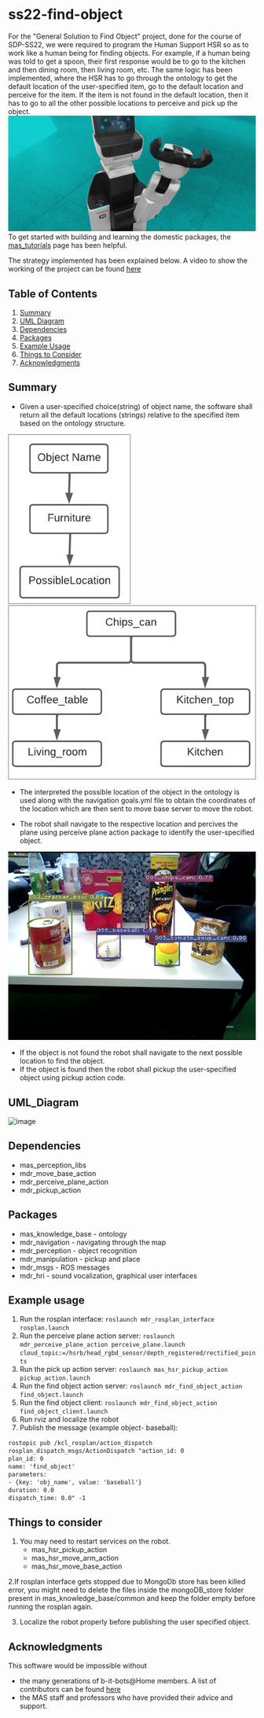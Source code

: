 # ss22-find-object
For the "General Solution to Find Object" project, done for the course of SDP-SS22, we were required to program the Human Support HSR so as to work like a human being for finding objects. For example, if a human being was told to get a spoon, their first response would be to go to the kitchen and then dining room, then living room, etc. The same logic has been implemented, where the HSR has to go through the ontology to get the default location of the user-specified item, go to the default location and perceive for the item. If the item is not found in the  default location, then it has to go to all the other possible locations to perceive and pick up the object. 
![image](https://github.com/HBRS-SDP/ss22-find-object/blob/main/images/hsr1.jpg)
To get started with building and learning the domestic packages, the [mas_tutorials](https://github.com/b-it-bots/mas_tutorials#mas_tutorials) page has been helpful.

The strategy implemented has been explained below. A video to show the working of the project can be found [here](https://bib-cloud.bib.hochschule-bonn-rhein-sieg.de/f/13119745)

## Table of Contents
1. [Summary](https://github.com/HBRS-SDP/ss22-find-object#summary)
2. [UML Diagram](https://github.com/HBRS-SDP/ss22-find-object#uml_diagram)
3. [Dependencies](https://github.com/HBRS-SDP/ss22-find-object#dependencies)
4. [Packages](https://github.com/HBRS-SDP/ss22-find-object#packages)
5. [Example Usage](https://github.com/HBRS-SDP/ss22-find-object#example-usage)
6. [Things to Consider](https://github.com/HBRS-SDP/ss22-find-object#things-to-consider)
7. [Acknowledgments](https://github.com/HBRS-SDP/ss22-find-object#acknowledgments)

## Summary
* Given a user-specified choice(string) of object name, the software shall return all the default locations (strings) relative to the specified item based on the ontology structure.

![image](https://github.com/HBRS-SDP/ss22-find-object/blob/main/images/ontology.png)
![image](https://github.com/HBRS-SDP/ss22-find-object/blob/main/images/ontology_final.png)

* The interpreted the possible location of the object in the ontology is used along with the navigation goals.yml file to obtain the coordinates of the location which are then sent to move base server to move the robot.

* The robot shall navigate to the respective location and percives the plane using perceive plane action package to identify the user-specified object.

![image](https://github.com/HBRS-SDP/ss22-find-object/blob/main/images/final_demo_objects.png)

* If the object is not found the robot shall navigate to the next possible location to find the object.
* If the object is found then the robot shall pickup the user-specified object using pickup action code.
## UML_Diagram
![image](https://github.com/HBRS-SDP/ss22-find-object/blob/main/images/output.svg)
## Dependencies
* mas_perception_libs
* mdr_move_base_action
* mdr_perceive_plane_action
* mdr_pickup_action
## Packages
* mas_knowledge_base - ontology
* mdr_navigation - navigating through the map
* mdr_perception - object recognition
* mdr_manipulation - pickup and place
* mdr_msgs - ROS messages 
* mdr_hri - sound vocalization, graphical user interfaces

## Example usage
1. Run the rosplan interface: ``` roslaunch mdr_rosplan_interface rosplan.launch ```
2. Run the perceive plane action server: ``` roslaunch mdr_perceive_plane_action perceive_plane.launch cloud_topic:=/hsrb/head_rgbd_sensor/depth_registered/rectified_points ```
3. Run the pick up action server: ``` roslaunch mas_hsr_pickup_action pickup_action.launch ```
4. Run the find object action server: ```roslaunch mdr_find_object_action find_object.launch```
5. Run the find object client: ``` roslaunch mdr_find_object_action find_object_client.launch ```
6. Run rviz and localize the robot
7. Publish the message (example object- baseball):
```  
rostopic pub /kcl_rosplan/action_dispatch rosplan_dispatch_msgs/ActionDispatch "action_id: 0
plan_id: 0
name: 'find_object'
parameters:
- {key: 'obj_name', value: 'baseball'}
duration: 0.0
dispatch_time: 0.0" -1
```

## Things to consider
1. You may need to restart services on the robot.
    * mas_hsr_pickup_action
    * mas_hsr_move_arm_action
    * mas_hsr_move_base_action

2.If rosplan interface gets stopped due to MongoDb store has been killed error, you might need to delete the files inside the mongoDB_store folder present in mas_knowledge_base/common and keep the folder empty before running the rosplan again.

3. Localize the robot properly before publishing the user specified object.

## Acknowledgments
This software would be impossible without

* the many generations of b-it-bots@Home members. A list of contributors can be found [here](https://github.com/b-it-bots/mas_domestic_robotics/graphs/contributors)
* the MAS staff and professors who have provided their advice and support.
